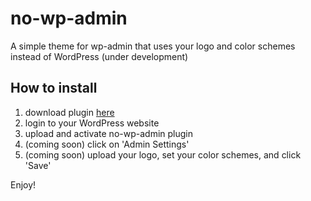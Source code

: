 # no-wp-admin

A simple theme for wp-admin that uses your logo and color schemes instead of WordPress (under development)

## How to install

1) download plugin [here](http://google.com)
2) login to your WordPress website
3) upload and activate no-wp-admin plugin
4) (coming soon) click on 'Admin Settings'
5) (coming soon) upload your logo, set your color schemes, and click 'Save'

Enjoy!
